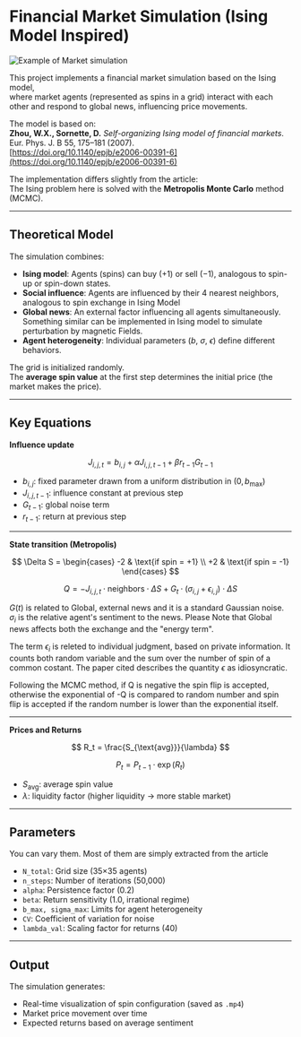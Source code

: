 # Financial Market Simulation (Ising Model Inspired)

![Example of Market simulation](Market_example.gif)

This project implements a financial market simulation based on the Ising model,  
where market agents (represented as spins in a grid) interact with each other and respond to global news, influencing price movements.

The model is based on:  
**Zhou, W.X., Sornette, D.** *Self-organizing Ising model of financial markets*. Eur. Phys. J. B 55, 175–181 (2007).  
[https://doi.org/10.1140/epjb/e2006-00391-6](https://doi.org/10.1140/epjb/e2006-00391-6)

 The implementation differs slightly from the article:  
 The Ising problem here is solved with the **Metropolis Monte Carlo** method (MCMC).

---

##  Theoretical Model

The simulation combines:
- **Ising model**: Agents (spins) can buy ($+1$) or sell ($-1$), analogous to spin-up or spin-down states.
- **Social influence**: Agents are influenced by their 4 nearest neighbors, analogous to spin exchange in Ising Model
- **Global news**: An external factor influencing all agents simultaneously. Something similar can be implemented in Ising model to simulate perturbation by magnetic Fields.
- **Agent heterogeneity**: Individual parameters ($b$, $\sigma$, $\epsilon$) define different behaviors.

The grid is initialized randomly.  
The **average spin value** at the first step determines the initial price (the market makes the price).

---

##  Key Equations

**Influence update**

$$
J_{i,j,t} = b_{i,j} + \alpha J_{i,j,t-1} + \beta r_{t-1} G_{t-1}
$$

- $b_{i,j}$: fixed parameter drawn from a uniform distribution in $(0, b_{\max})$  
- $J_{i,j,t-1}$: influence constant at previous step  
- $G_{t-1}$: global noise term  
- $r_{t-1}$: return at previous step  

---

**State transition (Metropolis)**

$$
\Delta S =
\begin{cases}
-2 & \text{if spin = +1} \\
+2 & \text{if spin = -1}
\end{cases}
$$



$$
Q = -J_{i,j,t} \cdot \text{neighbors} \cdot \Delta S
    + G_t \cdot (\sigma_{i,j} + \epsilon_{i,j}) \cdot \Delta S
$$

$G(t)$ is related to Global, external news and it is a standard Gaussian noise.  $\sigma _i$ is the relative agent's sentiment to the news. Please Note that Global news affects both the exchange and the "energy term".

The term $\epsilon _i$ is releted to individual judgment, based on private information. It counts both random variable and the sum over the number of spin of a common costant. The paper cited describes the quantity $\epsilon$ as idiosyncratic. 

Following the MCMC method, if Q is negative the spin flip is accepted, otherwise the exponential of -Q is  compared to random number and spin flip is accepted if the random number is lower than the exponential itself.

---

**Prices and Returns**

$$
R_t = \frac{S_{\text{avg}}}{\lambda}
$$

$$
P_t = P_{t-1} \cdot \exp(R_t)
$$

- $S_{\text{avg}}$: average spin value  
- $\lambda$: liquidity factor (higher liquidity → more stable market)

---

##  Parameters

You can vary them. Most of them are simply extracted from the article

- `N_total`: Grid size (35×35 agents)  
- `n_steps`: Number of iterations (50,000)  
- `alpha`: Persistence factor (0.2)  
- `beta`: Return sensitivity (1.0, irrational regime)  
- `b_max, sigma_max`: Limits for agent heterogeneity  
- `CV`: Coefficient of variation for noise  
- `lambda_val`: Scaling factor for returns (40)  

---

##  Output

The simulation generates:
- Real-time visualization of spin configuration (saved as `.mp4`)  
- Market price movement over time  
- Expected returns based on average sentiment  
